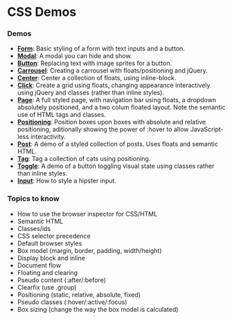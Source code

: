 # CSS Demos

### Demos
- **[Form](./form.html)**: Basic styling of a form with text inputs and a button.
- **[Modal](./modal.html)**: A modal you can hide and show.
- **[Button](./button.html)**: Replacing text with image sprites for a button.
- **[Carrousel](./carrousel.html)**: Creating a carrousel with floats/positioning and jQuery.
- **[Center](./center.html)**: Center a collection of floats, using inline-block.
- **[Click](./click.html)**: Create a grid using floats, changing appearance interactively using jQuery and classes (rather than inline styles).
- **[Page](./page.html)**: A full styled page, with navigation bar using floats, a dropdown absolutely positioned, and a two colum floated layout. Note the semantic use of HTML tags and classes.
- **[Positioning](./positioning.html)**: Position boxes upon boxes with absolute and relative positioning, aditionally showing the power of :hover to allow JavaScript-less interactivity.
- **[Post](./post.html)**: A demo of a styled collection of posts. Uses floats and semantic HTML.
- **[Tag](./tag.html)**: Tag a collection of cats using positioning.
- **[Toggle](./toggle.html)**: A demo of a button toggling visual state using classes rather than inline styles.
- **[Input](./input.html)**: How to style a hipster input.

### Topics to know
- How to use the browser inspector for CSS/HTML
- Semantic HTML
- Classes/ids
- CSS selector precedence
- Default browser styles
- Box model (margin, border, padding, width/height)
- Display block and inline
- Document flow
- Floating and clearing
- Pseudo content (:after/:before)
- Clearfix (use .group)
- Positioning (static, relative, absolute, fixed)
- Pseudo classes (:hover/:active/:focus)
- Box sizing (change the way the box model is calculated)
